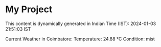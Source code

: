 # My Project

This content is dynamically generated in Indian Time (IST): 2024-01-03 21:51:03 IST


Current Weather in Coimbatore:
Temperature: 24.88 °C
Condition: mist
